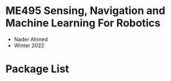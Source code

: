 # ME495 Sensing, Navigation and Machine Learning For Robotics
* Nader Ahmed
* Winter 2022
# Package List
<!-- This repository consists of several ROS packages
- <PACKAGE1> - <one sentence description> -->